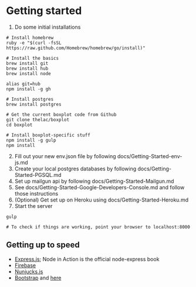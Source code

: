 # Getting started

1. Do some initial installations

```
# Install homebrew
ruby -e "$(curl -fsSL https://raw.github.com/Homebrew/homebrew/go/install)"

# Install the basics
brew install git
brew install hub
brew install node

alias git=hub
npm install -g gh

# Install postgres
brew install postgres

# Get the current boxplot code from Github
git clone thelac/boxplot
cd boxplot

# Install boxplot-specific stuff
npm install -g gulp
npm install
```

2. Fill out your new env.json file by following docs/Getting-Started-env-js.md
3. Create your local postgres databases by following docs/Getting-Started-PGSQL.md
4. Set up mailgun api by following docs/Getting-Started-Mailgun.md
5. See docs/Getting-Started-Google-Developers-Console.md and follow those instructions
6. (Optional) Get set up on Heroku using docs/Getting-Started-Heroku.md
7. Start the server

```
gulp

# To check if things are working, point your browser to localhost:8000
```

## Getting up to speed
- [Express.js](http://expressjs.com/guide.html); Node in Action is the official node-express book
- [Firebase](https://www.firebase.com/docs/)
- [Nunjucks.js](http://mozilla.github.io/nunjucks/templating)
- [Bootstrap](http://www.sitepoint.com/twitter-bootstrap-tutorial-handling-complex-designs/) and [here](http://getbootstrap.com/css/)
